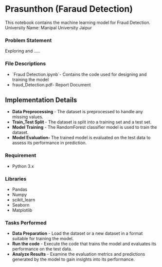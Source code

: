 # Prasunthon (Faraud Detection)
</hr>
This notebook contains the machine learning model for Fraud Detection.
University Name: Manipal University Jaipur
<h3>Problem Statement</h3>
Exploring and .....
<h3> File Descriptions</h3>
<ul> <li>`Fraud Detection.ipynb`- Contains the code used for designing and training the model  </li>
<li>fraud_Detection.pdf- Report Document</li></ul>
<h2>Implementation Details</h2>
<ul>
  <li><b>Data Preprocessing </b>-  The dataset is preprocessed to handle any missing values.</li>
  <li> <b>Train_Test Split </b>- The dataset is split into a training set and a test set. </li>
  <li><b>Model Training</b> -  The RandomForest classifier model is used to train the dataset.</li>
  <li><b>Model Evaluation-  </b>The trained model is evaluated on the test data to assess its performance in prediction.</li>
</ul>
<h3>Requirement</h3>
<ul>
  <li>Python 3.x</li>
</ul>
<h3>Libraries</h3>
<ul>
  <li>Pandas</li>
  <li>Numpy</li>
  <li>scikit_learn</li>
  <li>Seaborn</li>
  <li>Matplotlib</li>
</ul>
<h3>Tasks Performed</h3>
<ul>
  <li> <b>Data Preparation</b> - Load the dataset or a new dataset in a format suitable for training the model.</li>
  <li><b>Run the code</b> - Execute the code that trains the model and evaluates its performance on the test data.</li>
  <li><b>Analyze Results</b> - Examine the evaluation metrics and predictions generated by the model to gain insights into its performance.</li>
</ul>
